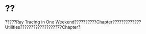 # ??
?????Ray Tracing in One Weekend??????????Chapter?????????????Utilities?????????????????7?Chapter?
